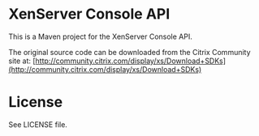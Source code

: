 XenServer Console API
=====================

This is a Maven project for the XenServer Console API.

The original source code can be downloaded from the Citrix Community
site at: [http://community.citrix.com/display/xs/Download+SDKs](http://community.citrix.com/display/xs/Download+SDKs)

License
=======

See LICENSE file.
